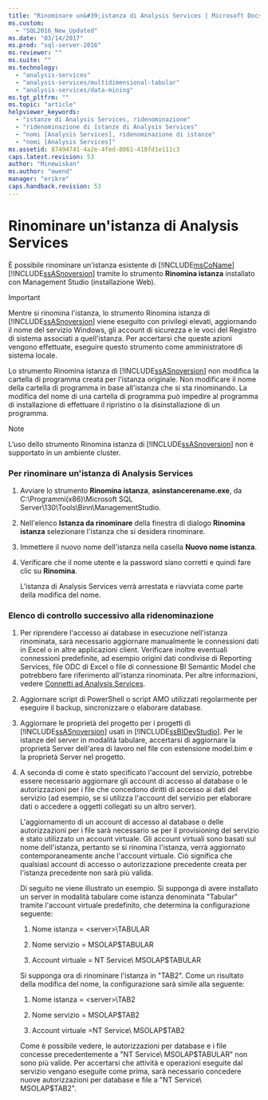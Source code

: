 ```yaml
---
title: "Rinominare un&#39;istanza di Analysis Services | Microsoft Docs"
ms.custom: 
  - "SQL2016_New_Updated"
ms.date: "03/14/2017"
ms.prod: "sql-server-2016"
ms.reviewer: ""
ms.suite: ""
ms.technology: 
  - "analysis-services"
  - "analysis-services/multidimensional-tabular"
  - "analysis-services/data-mining"
ms.tgt_pltfrm: ""
ms.topic: "article"
helpviewer_keywords: 
  - "istanze di Analysis Services, ridenominazione"
  - "ridenominazione di istanze di Analysis Services"
  - "nomi [Analysis Services], ridenominazione di istanze"
  - "nomi [Analysis Services]"
ms.assetid: 87494741-4a2e-4fed-8061-418fd1e111c3
caps.latest.revision: 53
author: "Minewiskan"
ms.author: "owend"
manager: "erikre"
caps.handback.revision: 53
---
```

# Rinominare un&#39;istanza di Analysis Services
  È possibile rinominare un'istanza esistente di [!INCLUDE[msCoName](../../includes/msconame-md.md)] [!INCLUDE[ssASnoversion](../../includes/ssasnoversion-md.md)] tramite lo strumento **Rinomina istanza** installato con Management Studio (installazione Web).  
  
> [!IMPORTANT]  
>  Mentre si rinomina l'istanza, lo strumento Rinomina istanza di [!INCLUDE[ssASnoversion](../../includes/ssasnoversion-md.md)] viene eseguito con privilegi elevati, aggiornando il nome del servizio Windows, gli account di sicurezza e le voci del Registro di sistema associati a quell'istanza. Per accertarsi che queste azioni vengono effettuate, eseguire questo strumento come amministratore di sistema locale.  
  
 Lo strumento Rinomina istanza di [!INCLUDE[ssASnoversion](../../includes/ssasnoversion-md.md)] non modifica la cartella di programma creata per l'istanza originale. Non modificare il nome della cartella di programma in base all'istanza che si sta rinominando. La modifica del nome di una cartella di programma può impedire al programma di installazione di effettuare il ripristino o la disinstallazione di un programma.  
  
> [!NOTE]  
>  L’uso dello strumento Rinomina istanza di [!INCLUDE[ssASnoversion](../../includes/ssasnoversion-md.md)] non è supportato in un ambiente cluster.  
  
### Per rinominare un'istanza di Analysis Services  
  
1.  Avviare lo strumento **Rinomina istanza**, **asinstancerename.exe**, da C:\Programmi(x86)\Microsoft SQL Server\130\Tools\Binn\ManagementStudio.  
  
2.  Nell'elenco **Istanza da rinominare** della finestra di dialogo **Rinomina istanza** selezionare l'istanza che si desidera rinominare.  
  
3.  Immettere il nuovo nome dell'istanza nella casella **Nuovo nome istanza**.  
  
4.  Verificare che il nome utente e la password siano corretti e quindi fare clic su **Rinomina**.  
  
     L'istanza di Analysis Services verrà arrestata e riavviata come parte della modifica del nome.  
  
### Elenco di controllo successivo alla ridenominazione  
  
1.  Per riprendere l'accesso ai database in esecuzione nell'istanza rinominata, sarà necessario aggiornare manualmente le connessioni dati in Excel o in altre applicazioni client. Verificare inoltre eventuali connessioni predefinite, ad esempio origini dati condivise di Reporting Services, file ODC di Excel o file di connessione BI Semantic Model che potrebbero fare riferimento all'istanza rinominata. Per altre informazioni, vedere [Connetti ad Analysis Services](../../analysis-services/instances/connect-to-analysis-services.md).  
  
2.  Aggiornare script di PowerShell o script AMO utilizzati regolarmente per eseguire il backup, sincronizzare o elaborare database.  
  
3.  Aggiornare le proprietà del progetto per i progetti di [!INCLUDE[ssASnoversion](../../includes/ssasnoversion-md.md)] usati in [!INCLUDE[ssBIDevStudio](../../includes/ssbidevstudio-md.md)]. Per le istanze del server in modalità tabulare, accertarsi di aggiornare la proprietà Server dell'area di lavoro nel file con estensione model.bim e la proprietà Server nel progetto.  
  
4.  A seconda di come è stato specificato l'account del servizio, potrebbe essere necessario aggiornare gli account di accesso al database o le autorizzazioni per i file che concedono diritti di accesso ai dati del servizio (ad esempio, se si utilizza l'account del servizio per elaborare dati o accedere a oggetti collegati su un altro server).  
  
     L'aggiornamento di un account di accesso al database o delle autorizzazioni per i file sarà necessario se per il provisioning del servizio è stato utilizzato un account virtuale. Gli account virtuali sono basati sul nome dell'istanza, pertanto se si rinomina l'istanza, verrà aggiornato contemporaneamente anche l'account virtuale. Ciò significa che qualsiasi account di accesso o autorizzazione precedente creata per l'istanza precedente non sarà più valida.  
  
     Di seguito ne viene illustrato un esempio. Si supponga di avere installato un server in modalità tabulare come istanza denominata "Tabular" tramite l'account virtuale predefinito, che determina la configurazione seguente:  
  
    1.  Nome istanza = \<server>\TABULAR  
  
    2.  Nome servizio = MSOLAP$TABULAR  
  
    3.  Account virtuale = NT Service\ MSOLAP$TABULAR  
  
     Si supponga ora di rinominare l'istanza in "TAB2". Come un risultato della modifica del nome, la configurazione sarà simile alla seguente:  
  
    1.  Nome istanza = \<server>\TAB2  
  
    2.  Nome servizio = MSOLAP$TAB2  
  
    3.  Account virtuale =NT Service\ MSOLAP$TAB2  
  
     Come è possibile vedere, le autorizzazioni per database e i file concesse precedentemente a "NT Service\ MSOLAP$TABULAR" non sono più valide. Per accertarsi che attività e operazioni eseguite dal servizio vengano eseguite come prima, sarà necessario concedere nuove autorizzazioni per database e file a "NT Service\ MSOLAP$TAB2".  
  
  